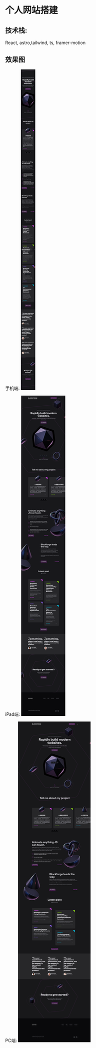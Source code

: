 # 个人网站搭建
## 技术栈:
React, astro,tailwind, ts, framer-motion

## 效果图
手机端:
![](./pic/mobile.png)

iPad端:
![](./pic/iPad.png)

PC端:
![](./pic/pc.png)
